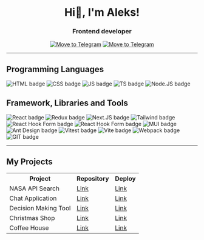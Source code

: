 <h1 align="center">Hi👋, I'm Aleks!</h1> 
<h3 align="center">Frontend developer</h3>
<div align="center">
  <a href="https://t.me/sashapervykh"><img src="https://img.shields.io/badge/-telegram-26A5E4?style=for-the-badge&logo=Telegram&logoColor=white" alt="Move to Telegram"/></a>
  <a href="mailto:alekspervykh2230521@gmail.com" alt="Write to Gmail"/>
    <img src="https://img.shields.io/badge/-gmail-EA4335?style=for-the-badge&logo=Gmail&logoColor=white" alt="Move to Telegram"/>
  </a>
</div>
<hr />
<h2>Programming Languages</h2>
<div>
   <img src="https://img.shields.io/badge/-html-E34F26?style=for-the-badge&logo=HTML5&logoColor=white" alt="HTML badge"/>
   <img src="https://img.shields.io/badge/-css-663399?style=for-the-badge&logo=CSS&logoColor=white" alt="CSS badge"/>
   <img src="https://img.shields.io/badge/-javascript-F7DF1E?style=for-the-badge&logo=JavaScript&logoColor=white" alt="JS badge"/>
  <img src="https://img.shields.io/badge/-typescript-3178C6?style=for-the-badge&logo=TypeScript&logoColor=white" alt="TS badge"/>
  <img src="https://img.shields.io/badge/-node.js-5FA04E?style=for-the-badge&logo=Nodedotjs&logoColor=white" alt="Node.JS badge"/>
</div>
<h2>Framework, Libraries and Tools</h2>
<div>
   <img src="https://img.shields.io/badge/-react-61DAFB?style=for-the-badge&logo=React&logoColor=white" alt="React badge"/>
   <img src="https://img.shields.io/badge/-redux-764ABC?style=for-the-badge&logo=Redux&logoColor=white" alt="Redux badge"/>
   <img src="https://img.shields.io/badge/-Next.js-000000?style=for-the-badge&logo=Next.js&logoColor=white" alt="Next.JS badge"/>
  <img src="https://img.shields.io/badge/-tailwind_css-06B6D4?style=for-the-badge&logo=Tailwind%20CSS&logoColor=white" alt="Tailwind badge"/>
  <img src="https://img.shields.io/badge/-react_hook_form-EC5990?style=for-the-badge&logo=React%20Hook%20Form&logoColor=white" alt="React Hook Form badge"/>
   <img src="https://img.shields.io/badge/-zod-408AFF?style=for-the-badge&logo=zod&logoColor=white" alt="React Hook Form badge"/>
  <img src="https://img.shields.io/badge/-mui-007FFF?style=for-the-badge&logo=mui&logoColor=white" alt="MUI badge"/>
  <img src="https://img.shields.io/badge/-ant_design-0170FE?style=for-the-badge&logo=Ant%20Design&logoColor=white" alt="Ant Design badge"/>
  <img src="https://img.shields.io/badge/-vitest-6E9F18?style=for-the-badge&logo=Vitest&logoColor=white" alt="Vitest badge"/>
  <img src="https://img.shields.io/badge/-vite-646CFF?style=for-the-badge&logo=Vite&logoColor=white" alt="Vite badge"/>
  <img src="https://img.shields.io/badge/-webpack-8DD6F9?style=for-the-badge&logo=Webpack&logoColor=white" alt="Webpack badge"/>
  <img src="https://img.shields.io/badge/-git-F05032?style=for-the-badge&logo=Git&logoColor=white" alt="GIT badge"/>
</div>
<hr />
<h2>My Projects</h2>
<table><tbody>
  <tr><th>Project</th><th>Repository</th><th>Deploy</th></tr>
  <tr><td>NASA API Search</td><td><a href="https://space-search-2025.netlify.app/">Link</a></td><td><a href="https://github.com/sashapervykh/space-search">Link</a></td></tr>
  <tr><td>Chat Application</td><td><a href="https://rss-chat-2025.netlify.app/#/login">Link</a></td><td><a href="https://github.com/sashapervykh/rss-chat">Link</a></td></tr>
  <tr><td>Decision Making Tool</td><td><a href="https://rolling-scopes-school.github.io/sashapervykh-JSFE2024Q4/decision-making-tool/#/">Link</a></td><td><a href="https://github.com/sashapervykh/decision-making-tool">Link</a></td></tr>
  <tr><td>Christmas Shop</td><td><a href="https://christmas-shopping.netlify.app/">Link</a></td><td><a href="https://github.com/sashapervykh/christmas-shop">Link</a></td></tr>
  <tr><td>Coffee House</td><td><a href="https://sashapervykh.github.io/coffee-house/">Link</a></td><td><a href="https://github.com/sashapervykh/coffee-house/tree/develop">Link</a></td></tr>
</tbody></table>
